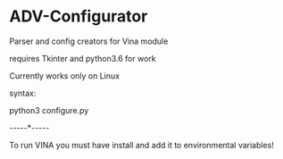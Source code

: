 # ADV-Configurator
Parser and config creators for  Vina module

requires Tkinter and python3.6 for work

Currently works only on Linux

syntax:

python3 configure.py

-----*-----

To run VINA you must have install and add it to environmental variables!
